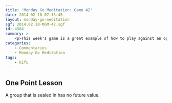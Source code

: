 ```yaml
---
title: 'Monday Go Meditation: Game 42'
date: 2014-02-10 07:15:45
layout: monday-go-meditation
sgf: 2014.02.10-MGM-42.sgf
id: 4584
summary: >
	<p>This week's game is a great example of how to play against an opponent who is extremely aggressive and overplays on a consistent basis. Throughout the game, you'll see my opponent try to fight for what he thinks is important; and how I respond in kind in pursuit of bigger territory or more important areas. In addition, you get to watch me hunt him down when he invades my moyo. Hope you enjoy!</p>
categories:
	- Commentaries
	- Monday Go Meditation
tags:
	- kifu
---
```


## One Point Lesson

A group that is sealed in has no future value.
